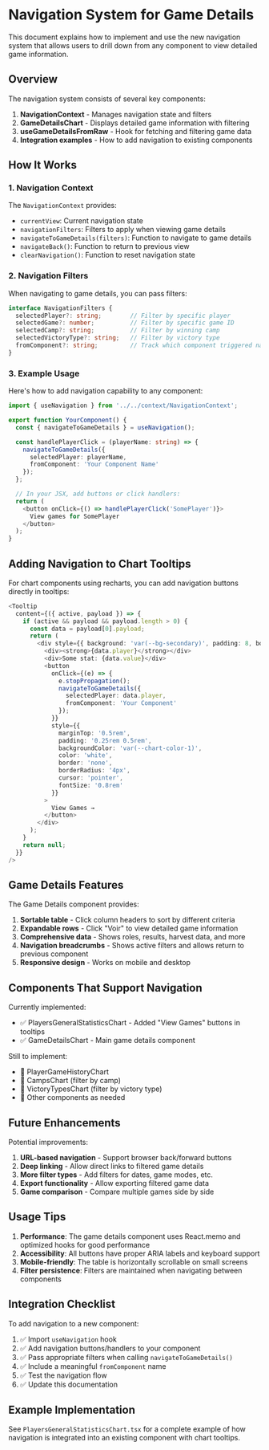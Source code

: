 # Navigation System for Game Details

This document explains how to implement and use the new navigation system that allows users to drill down from any component to view detailed game information.

## Overview

The navigation system consists of several key components:

1. **NavigationContext** - Manages navigation state and filters
2. **GameDetailsChart** - Displays detailed game information with filtering
3. **useGameDetailsFromRaw** - Hook for fetching and filtering game data
4. **Integration examples** - How to add navigation to existing components

## How It Works

### 1. Navigation Context

The `NavigationContext` provides:
- `currentView`: Current navigation state
- `navigationFilters`: Filters to apply when viewing game details
- `navigateToGameDetails(filters)`: Function to navigate to game details
- `navigateBack()`: Function to return to previous view
- `clearNavigation()`: Function to reset navigation state

### 2. Navigation Filters

When navigating to game details, you can pass filters:

```typescript
interface NavigationFilters {
  selectedPlayer?: string;        // Filter by specific player
  selectedGame?: number;          // Filter by specific game ID
  selectedCamp?: string;          // Filter by winning camp
  selectedVictoryType?: string;   // Filter by victory type
  fromComponent?: string;         // Track which component triggered navigation
}
```

### 3. Example Usage

Here's how to add navigation capability to any component:

```typescript
import { useNavigation } from '../../context/NavigationContext';

export function YourComponent() {
  const { navigateToGameDetails } = useNavigation();

  const handlePlayerClick = (playerName: string) => {
    navigateToGameDetails({
      selectedPlayer: playerName,
      fromComponent: 'Your Component Name'
    });
  };

  // In your JSX, add buttons or click handlers:
  return (
    <button onClick={() => handlePlayerClick('SomePlayer')}>
      View games for SomePlayer
    </button>
  );
}
```

## Adding Navigation to Chart Tooltips

For chart components using recharts, you can add navigation buttons directly in tooltips:

```typescript
<Tooltip
  content={({ active, payload }) => {
    if (active && payload && payload.length > 0) {
      const data = payload[0].payload;
      return (
        <div style={{ background: 'var(--bg-secondary)', padding: 8, borderRadius: 6 }}>
          <div><strong>{data.player}</strong></div>
          <div>Some stat: {data.value}</div>
          <button
            onClick={(e) => {
              e.stopPropagation();
              navigateToGameDetails({
                selectedPlayer: data.player,
                fromComponent: 'Your Component'
              });
            }}
            style={{
              marginTop: '0.5rem',
              padding: '0.25rem 0.5rem',
              backgroundColor: 'var(--chart-color-1)',
              color: 'white',
              border: 'none',
              borderRadius: '4px',
              cursor: 'pointer',
              fontSize: '0.8rem'
            }}
          >
            View Games →
          </button>
        </div>
      );
    }
    return null;
  }}
/>
```

## Game Details Features

The Game Details component provides:

1. **Sortable table** - Click column headers to sort by different criteria
2. **Expandable rows** - Click "Voir" to view detailed game information
3. **Comprehensive data** - Shows roles, results, harvest data, and more
4. **Navigation breadcrumbs** - Shows active filters and allows return to previous component
5. **Responsive design** - Works on mobile and desktop

## Components That Support Navigation

Currently implemented:
- ✅ PlayersGeneralStatisticsChart - Added "View Games" buttons in tooltips
- ✅ GameDetailsChart - Main game details component

Still to implement:
- 🔄 PlayerGameHistoryChart
- 🔄 CampsChart (filter by camp)
- 🔄 VictoryTypesChart (filter by victory type)
- 🔄 Other components as needed

## Future Enhancements

Potential improvements:
1. **URL-based navigation** - Support browser back/forward buttons
2. **Deep linking** - Allow direct links to filtered game details
3. **More filter types** - Add filters for dates, game modes, etc.
4. **Export functionality** - Allow exporting filtered game data
5. **Game comparison** - Compare multiple games side by side

## Usage Tips

1. **Performance**: The game details component uses React.memo and optimized hooks for good performance
2. **Accessibility**: All buttons have proper ARIA labels and keyboard support
3. **Mobile-friendly**: The table is horizontally scrollable on small screens
4. **Filter persistence**: Filters are maintained when navigating between components

## Integration Checklist

To add navigation to a new component:

1. ✅ Import `useNavigation` hook
2. ✅ Add navigation buttons/handlers to your component
3. ✅ Pass appropriate filters when calling `navigateToGameDetails()`
4. ✅ Include a meaningful `fromComponent` name
5. ✅ Test the navigation flow
6. ✅ Update this documentation

## Example Implementation

See `PlayersGeneralStatisticsChart.tsx` for a complete example of how navigation is integrated into an existing component with chart tooltips.
